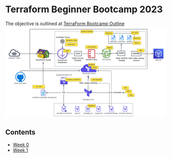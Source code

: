 # Terraform Beginner Bootcamp 2023

The objective is outlined at [TerraForm Bootcamp Outline](https://docs.google.com/document/d/1Ywh-7qaMz3FHUK6SlpZaXJd__FYQnwIlq8MaRmP_X_M/edit)  
<img src="/assets/268042721-ab015431-2d14-4910-aa37-be4807b2b905.png">

## Contents
* [Week 0](/docs/week-0.md)
* [Week 1](/docs/week-1.md)
